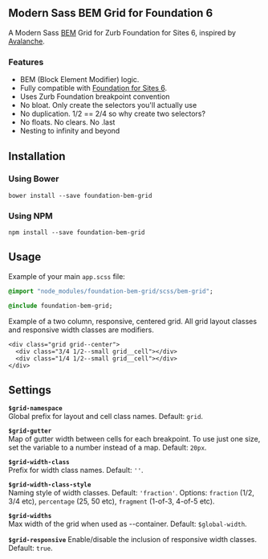 ## Modern Sass BEM Grid for Foundation 6

A Modern Sass [BEM](http://getbem.com/) Grid for Zurb Foundation for Sites 6, inspired by [Avalanche](http://colourgarden.net/avalanche/).

### Features
- BEM (Block Element Modifier) logic.
- Fully compatible with [Foundation for Sites 6](https://github.com/zurb/foundation-sites/).
- Uses Zurb Foundation breakpoint convention
- No bloat. Only create the selectors you'll actually use
- No duplication. 1/2 == 2/4 so why create two selectors?
- No floats. No clears. No .last
- Nesting to infinity and beyond

## Installation

### Using Bower

`bower install --save foundation-bem-grid`

### Using NPM

`npm install --save foundation-bem-grid`

## Usage

Example of your main `app.scss` file:

```sass
@import "node_modules/foundation-bem-grid/scss/bem-grid";

@include foundation-bem-grid;
```

Example of a two column, responsive, centered grid. All grid layout classes and responsive width classes are modifiers.

```
<div class="grid grid--center">
  <div class="3/4 1/2--small grid__cell"></div>
  <div class="1/4 1/2--small grid__cell"></div>
</div>
```

## Settings

**`$grid-namespace`**  
Global prefix for layout and cell class names. Default: `grid`.

**`$grid-gutter`**  
Map of gutter width between cells for each breakpoint. To use just one size, set the variable to a number instead of a map. Default: `20px`.

**`$grid-width-class`**  
Prefix for width class names. Default: `''`.

**`$grid-width-class-style`**  
Naming style of width classes. Default: `'fraction'`. Options: `fraction` (1/2, 3/4 etc), `percentage` (25, 50 etc), `fragment` (1-of-3, 4-of-5 etc).  

**`$grid-widths`**  
Max width of the grid when used as --container. Default: `$global-width`.

**`$grid-responsive`**
Enable/disable the inclusion of responsive width classes. Default: `true`.
